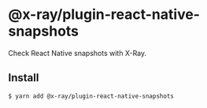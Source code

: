 # @x-ray/plugin-react-native-snapshots

Check React Native snapshots with X-Ray.

## Install

```sh
$ yarn add @x-ray/plugin-react-native-snapshots
```
